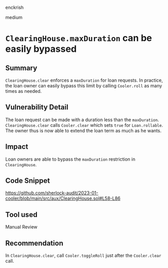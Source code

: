 enckrish

medium

# `ClearingHouse.maxDuration` can be easily bypassed

## Summary
`ClearingHouse.clear` enforces a `maxDuration` for loan requests. In practice, the loan owner can easily bypass this limit by calling `Cooler.roll` as many times as needed.

## Vulnerability Detail
The loan request can be made with a duration less than the `maxDuration`. `ClearingHouse.clear` calls `Cooler.clear` which sets `true` for `Loan.rollable`. The owner thus is now able to extend the loan term as much as he wants.

## Impact
Loan owners are able to bypass the `maxDuration` restriction in `ClearingHouse`.

## Code Snippet
https://github.com/sherlock-audit/2023-01-cooler/blob/main/src/aux/ClearingHouse.sol#L58-L86

## Tool used

Manual Review

## Recommendation
In `ClearingHouse.clear`, call `Cooler.toggleRoll` just after the `Cooler.clear` call.